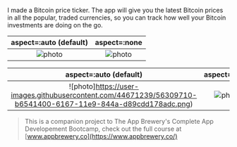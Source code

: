 
I made a Bitcoin price ticker. The app will give you the latest Bitcoin prices in all the popular, traded currencies, so you can track how well your Bitcoin investments are doing on the go.


| aspect=:auto (default) | aspect=:none |
|:----------------------:|:------------:|
| ![photo](https://user-images.githubusercontent.com/44671239/56309707-b5bb7d80-6167-11e9-8532-38d8d4371d16.png) | ![photo](https://user-images.githubusercontent.com/44671239/56309708-b5bb7d80-6167-11e9-8ad5-0cc89c0cb538.png) |


| aspect=:auto (default) | aspect=:none |
|:----------------------:|:------------:|
| ![photo]https://user-images.githubusercontent.com/44671239/56309710-b6541400-6167-11e9-844a-d89cdd178adc.png) | ![photo](https://user-images.githubusercontent.com/44671239/56309712-b6541400-6167-11e9-884a-4c410619d99b.png) |


>This is a companion project to The App Brewery's Complete App Developement Bootcamp, check out the full course at [www.appbrewery.co](https://www.appbrewery.co/)


